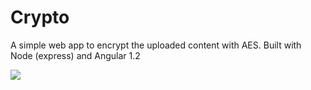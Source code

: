 Crypto
======

A simple web app to encrypt the uploaded content with AES. Built with Node (express) and Angular 1.2

![](http://i.imgur.com/iFKkdWH.png)